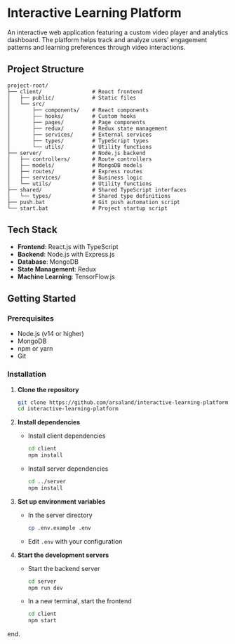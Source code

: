 # Interactive Learning Platform

An interactive web application featuring a custom video player and analytics dashboard. The platform helps track and analyze users' engagement patterns and learning preferences through video interactions.

## Project Structure
```
project-root/
├── client/                # React frontend
│   ├── public/            # Static files
│   └── src/
│       ├── components/    # React components
│       ├── hooks/         # Custom hooks
│       ├── pages/         # Page components
│       ├── redux/         # Redux state management
│       ├── services/      # External services
│       ├── types/         # TypeScript types
│       └── utils/         # Utility functions
├── server/                # Node.js backend
│   ├── controllers/       # Route controllers
│   ├── models/            # MongoDB models
│   ├── routes/            # Express routes
│   ├── services/          # Business logic
│   └── utils/             # Utility functions
├── shared/                # Shared TypeScript interfaces
│   └── types/             # Shared type definitions
├── push.bat               # Git push automation script
└── start.bat              # Project startup script
```

## Tech Stack

- **Frontend**: React.js with TypeScript
- **Backend**: Node.js with Express.js
- **Database**: MongoDB
- **State Management**: Redux
- **Machine Learning**: TensorFlow.js

## Getting Started

### Prerequisites

- Node.js (v14 or higher)
- MongoDB
- npm or yarn
- Git

### Installation

1. **Clone the repository**
   ```bash
   git clone https://github.com/arsaland/interactive-learning-platform.git
   cd interactive-learning-platform
   ```

2. **Install dependencies**

   - Install client dependencies
     ```bash
     cd client
     npm install
     ```

   - Install server dependencies
     ```bash
     cd ../server
     npm install
     ```

3. **Set up environment variables**

   - In the server directory
     ```bash
     cp .env.example .env
     ```
   - Edit `.env` with your configuration

4. **Start the development servers**

   - Start the backend server
     ```bash
     cd server
     npm run dev
     ```

   - In a new terminal, start the frontend
     ```bash
     cd client
     npm start
     ```

end.